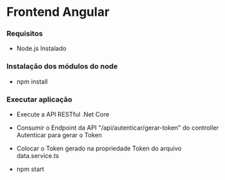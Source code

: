 # Frontend Angular

### Requisitos

* Node.js Instalado

### Instalação dos módulos do node

* npm install

### Executar aplicação

* Execute a API RESTful .Net Core

* Consumir o Endpoint da API "/api/autenticar/gerar-token" do controller Autenticar para gerar o Token

* Colocar o Token gerado na propriedade Token do arquivo data.service.ts

* npm start
